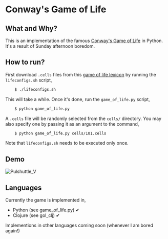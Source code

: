 Conway's Game of Life
=====================

What and Why?
-------------

This is an implementation of the famous
[Conway's Game of Life](http://en.wikipedia.org/wiki/Conway's_Game_of_Life)
in Python. It's a result of Sunday afternoon boredom.

How to run?
-----------

First download ``.cells`` files from this
[game of life lexicon](http://www.bitstorm.org/gameoflife/lexicon/) by
running the ``lifeconfigs.sh`` script,

```bash
    $ ./lifeconfigs.sh
```

This will take a while. Once it's done, run the ``game_of_life.py``
script,

```bash
    $ python game_of_life.py
```

A ``.cells`` file will be randomly selected from the ``cells/``
directory. You may also specify one by passing it as an argument to
the command,

```bash
    $ python game_of_life.py cells/101.cells
```

Note that ``lifeconfigs.sh`` needs to be executed only once.

Demo
----

![Pulshuttle_V](../master/pulshuttle_V.gif?raw=true)

Languages
---------

Currently the game is implemented in,

* Python  (see game_of_life.py)  ✔
* Clojure (see gol_clj)          ✔

Implementions in other languages coming soon (whenever I am bored
again!)


